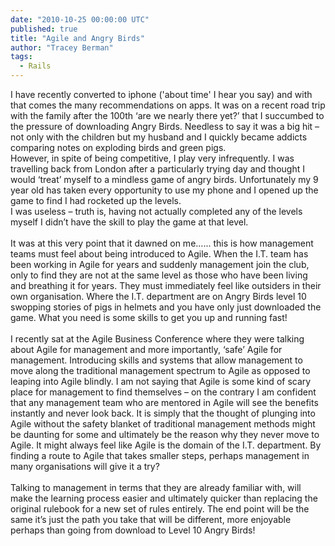 ```yaml
---
date: "2010-10-25 00:00:00 UTC"
published: true
title: "Agile and Angry Birds"
author: "Tracey Berman"
tags:
  - Rails
---
```


<p>I have recently converted to iphone (&#39;about time&#39; I hear you say) and with that comes the many recommendations on apps. It was on a recent road trip with the family after the 100th &lsquo;are we nearly there yet?&rsquo; that I succumbed to the pressure of downloading Angry Birds. Needless to say it was a big hit &ndash; not only with the children but my husband and I quickly became addicts comparing notes on exploding birds and green pigs.<br />
However, in spite of being competitive, I play very infrequently. I was travelling back from London after a particularly trying day and thought I would &lsquo;treat&rsquo; myself to a mindless game of angry birds. Unfortunately my 9 year old has taken every opportunity to use my phone and I opened up the game to find I had rocketed up the levels.<br />
I was useless &ndash; truth is, having not actually completed any of the levels myself I didn&rsquo;t have the skill to play the game at that level.<br />
<br />
It was at this very point that it dawned on me...... this is how management teams must feel about being introduced to Agile. When the I.T. team has been working in Agile for years and suddenly management join the club, only to find they are not at the same level as those who have been living and breathing it for years. They must immediately feel like outsiders in their own organisation. Where the I.T. department are on Angry Birds level 10 swopping stories of pigs in helmets and you have only just downloaded the game. What you need is some skills to get you up and running fast!<br />
<br />
I recently sat at the Agile Business Conference where they were talking about Agile for management and more importantly, &lsquo;safe&rsquo; Agile for management. Introducing skills and systems that allow management to move along the traditional management spectrum to Agile as opposed to leaping into Agile blindly. I am not saying that Agile is some kind of scary place for management to find themselves &ndash; on the contrary I am confident that any management team who are mentored in Agile will see the benefits instantly and never look back. It is simply that the thought of plunging into Agile without the safety blanket of traditional management methods might be daunting for some and ultimately be the reason why they never move to Agile. It might always feel like Agile is the domain of the I.T. department. By finding a route to Agile that takes smaller steps, perhaps management in many organisations will give it a try?<br />
<br />
Talking to management in terms that they are already familiar with, will make the learning process easier and ultimately quicker than replacing the original rulebook for a new set of rules entirely. The end point will be the same it&rsquo;s just the path you take that will be different, more enjoyable perhaps than going from download to Level 10 Angry Birds!</p>

